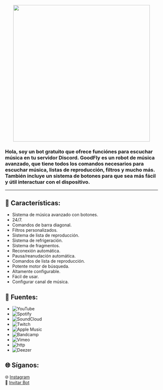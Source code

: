<center><img src="https://i.imgur.com/blgBDOw.gif" height="450"></img></center>

<h3>Hola, soy un bot gratuito que ofrece funciónes para escuchar música en tu servidor Discord. GoodFly es un robot de música avanzado, que tiene todos los comandos necesarios para escuchar música, listas de reproducción, filtros y mucho más.
También incluye un sistema de botones para que sea más fácil y útil interactuar con el dispositivo.</h3>
<hr>

## 💎 Características:

- Sistema de música avanzado con botones.
- 24/7.
- Comandos de barra diagonal.
- Filtros personalizados.
- Sistema de lista de reproducción.
- Sistema de refrigeración.
- Sistema de fragmentos.
- Reconexión automática.
- Pausa/reanudación automática.
- Comandos de lista de reproducción.
- Potente motor de búsqueda.
- Altamente configurable.
- Fácil de usar.
- Configurar canal de música.
  
## 🔻 Fuentes:

-   ![YouTube](https://img.shields.io/badge/YouTube-FF0000?style=plastic&logo=youtube&logoColor=white)
-   ![Spotify](https://img.shields.io/badge/Spotify-1ED760?style=plastic&logo=spotify&logoColor=white)
-   ![SoundCloud](https://img.shields.io/badge/SoundCloud-FF3300?style=plastic&logo=soundcloud&logoColor=white)
-   ![Twitch](https://img.shields.io/badge/Twitch-9146FF?style=plastic&logo=twitch&logoColor=white)
-   ![Apple Music](https://img.shields.io/badge/Apple%20Music-000000?style=plastic&logo=apple-music&logoColor=white)
-   ![Bandcamp](https://img.shields.io/badge/Bandcamp-629AA9?style=plastic&logo=bandcamp&logoColor=white)
-   ![Vimeo](https://img.shields.io/badge/Vimeo-1AB7EA?style=plastic&logo=vimeo&logoColor=white)
-   ![http](https://img.shields.io/badge/http-FFA500?style=plastic&logo=http&logoColor=white)
-   ![Deezer](https://img.shields.io/badge/Deezer-FF0000?style=plastic&logo=deezer&logoColor=white)

## 🌐 Síganos:

🌐 [Instagram](https://www.instagram.com/goodfly.ar)
<br>
🔗 [Invitar Bot](https://discord.com/oauth2/authorize?client_id=881631194008145940&scope=bot&permissions=285618564112)
